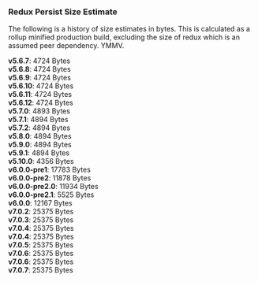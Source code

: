 ### Redux Persist Size Estimate
The following is a history of size estimates in bytes. This is calculated as a rollup minified production build, excluding the size of redux which is an assumed peer dependency. YMMV.

**v5.6.7**: 4724 Bytes  
**v5.6.8**: 4724 Bytes  
**v5.6.9**: 4724 Bytes  
**v5.6.10**: 4724 Bytes  
**v5.6.11**: 4724 Bytes  
**v5.6.12**: 4724 Bytes  
**v5.7.0**: 4893 Bytes  
**v5.7.1**: 4894 Bytes  
**v5.7.2**: 4894 Bytes  
**v5.8.0**: 4894 Bytes  
**v5.9.0**: 4894 Bytes  
**v5.9.1**: 4894 Bytes  
**v5.10.0**: 4356 Bytes  
**v6.0.0-pre1**: 17783 Bytes  
**v6.0.0-pre2**: 11878 Bytes  
**v6.0.0-pre2.0**: 11934 Bytes  
**v6.0.0-pre2.1**: 5525 Bytes  
**v6.0.0**: 12167 Bytes  
**v7.0.2**: 25375 Bytes  
**v7.0.3**: 25375 Bytes  
**v7.0.4**: 25375 Bytes  
**v7.0.4**: 25375 Bytes  
**v7.0.5**: 25375 Bytes  
**v7.0.6**: 25375 Bytes  
**v7.0.6**: 25375 Bytes  
**v7.0.7**: 25375 Bytes  


